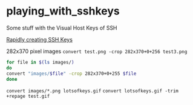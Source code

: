 # playing_with_sshkeys
Some stuff with the Visual Host Keys of SSH

[Rapidly creating SSH Keys](https://outflux.net/blog/archives/2008/10/30/how-to-drain-your-entropy-and-have-fun-with-ssh-fingerprint-ascii-art/)


282x370 pixel images
`convert test.png -crop 282x370+0+256 test3.png`

```bash
for file in $(ls images/)
do
convert "images/$file" -crop 282x370+0+255 $file
done
```

`convert images/*.png lotsofkeys.gif`
`convert lotsofkeys.gif -trim +repage test.gif`
